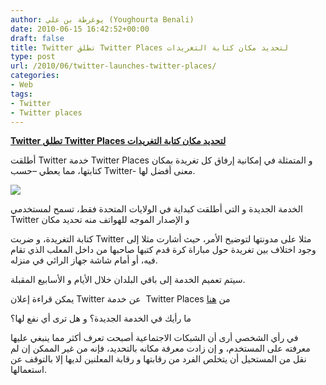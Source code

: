 ```yaml
---
author: يوغرطة بن علي (Youghourta Benali)
date: 2010-06-15 16:42:52+00:00
draft: false
title: Twitter تطلق Twitter Places لتحديد مكان كتابة التغريدات
type: post
url: /2010/06/twitter-launches-twitter-places/
categories:
- Web
tags:
- Twitter
- Twitter places
---
```


**[Twitter تطلق Twitter Places لتحديد مكان كتابة التغريدات](https://www.it-scoop.com/2010/06/twitter-launches-twitter-places)**


أطلقت Twitter خدمة Twitter Places و المتمثلة في إمكانية إرفاق كل تغريدة بمكان كتابتها، مما يعطي –حسب Twitter- معنى أفضل لها.

[![](http://3.bp.blogspot.com/_CkYnq4qiHGc/TBajRoOIzqI/AAAAAAAABtE/7F3FM652K4U/s400/place_tweets_1.png)
](https://www.it-scoop.com/2010/06/twitter-launches-twitter-places)

الخدمة الجديدة و التي أطلقت كبداية في الولايات المتحدة فقط، تسمح لمستخدمي Twitter و الإصدار الموجه للهواتف منه تحديد مكان

كتابة التغريدة، و ضربت Twitter مثلا على مدونتها لتوضيح الأمر، حيث أشارت مثلا إلى وجود اختلاف بين تغريدة حول مباراة كرة قدم كتبها صاحبها من داخل المعلب الذي تقام فيه، أو أمام شاشة جهاز الرائي في منزله.

سيتم تعميم الخدمة إلى باقي البلدان خلال الأيام و الأسابيع المقبلة.

يمكن قراءة إعلان Twitter عن خدمة  Twitter Places من [هنا](http://blog.twitter.com/2010/06/twitter-places-more-context-for-your.html)

ما رأيك في الخدمة الجديدة؟ و هل ترى أي نفع لها؟

في رأي الشخصي أرى أن الشبكات الاجتماعية أصبحت تعرف أكثر مما ينبغي عليها معرفته على المستخدم، و إن زادت معرفة مكانه بالتحديد، فإنه من غير الممكن إن لم نقل من المستحيل أن يتخلص الفرد من رقابتها و رقابة المعلنين لديها إلا بالتوقف عن استعمالها.
